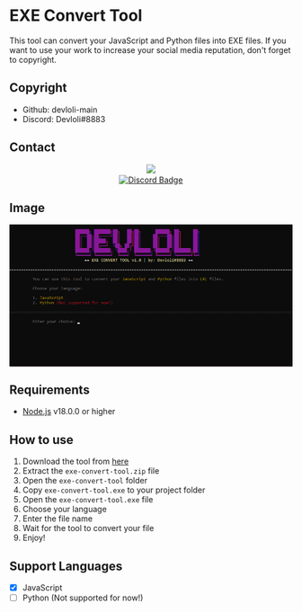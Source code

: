 # EXE Convert Tool
This tool can convert your JavaScript and Python files into EXE files.
If you want to use your work to increase your social media reputation, don't forget to copyright.

## Copyright
-   Github: devloli-main
-   Discord: Devloli#8883

## Contact
<div id="Discord-m" align="center">
  <a href="https://discordapp.com/users/800422993897586718" target="_blank">
    <img src="https://discord.c99.nl/widget/theme-4/800422993897586718.png">
  </a>
</div>
<div id="Discord-s" align="center">
  <a href="https://discordapp.com/users/800422993897586718" target="_blank">
    <img src="https://img.shields.io/badge/Discord-red?style=for-the-badge&logo=discord&logoColor=white" alt="Discord Badge"/>
  </a>
</div>

## Image
 <img src="https://raw.githubusercontent.com/devloli-main/EXE-Convert-Tool/main/images/demo.png" align="center">

## Requirements
-   [Node.js](https://nodejs.org/en/) v18.0.0 or higher

## How to use
1.  Download the tool from [here]()
2.  Extract the `exe-convert-tool.zip` file
3.  Open the `exe-convert-tool` folder
4.  Copy `exe-convert-tool.exe` to your project folder
5.  Open the `exe-convert-tool.exe` file
6.  Choose your language
7.  Enter the file name
8.  Wait for the tool to convert your file
9.  Enjoy!

## Support Languages
-   [x] JavaScript
-   [ ] Python (Not supported for now!)
